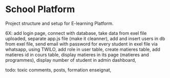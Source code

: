 # School Platform

Project structure and setup for E-learning Platform.

6X: add login page, 
    connect with database, 
    take data from exel file uploaded, 
    separate app.js file (make it cleanner), 
    add and insert users in db from exel file, 
    send email with password for every student in exel file via whatsapp, using TWILO,
    add role in user table,
    create matieres table,
    add matieres id in cours table,
    display matieres in its page (matieres and programmes),
    display number of student in admin dashboard,
    


todo: toxic comments, posts, formation enseignat,